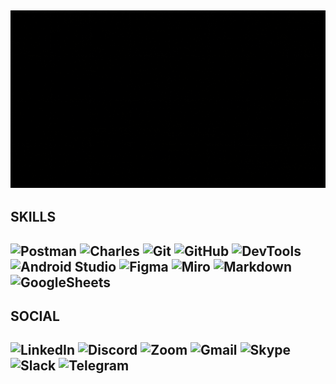 ![welcome](https://github.com/VictoriaK-QA/VictoriaK-QA/blob/main/1.3.gif)
---
SKILLS
---
![Postman](https://img.shields.io/badge/Postman-FF6C37?style=for-the-badge&logo=postman&logoColor=white)
![Charles](https://img.shields.io/badge/CHARLES-d3dade?style=for-the-badge&logo=CHARLES&logoColor=white)
![Git](https://img.shields.io/badge/git-%23F05033.svg?style=for-the-badge&logo=git&logoColor=white)
![GitHub](https://img.shields.io/badge/github-%23121011.svg?style=for-the-badge&logo=github&logoColor=white)
![DevTools](https://img.shields.io/badge/DEVTOOLS-4285F4?style=for-the-badge&logo=DEVTOOLS&logoColor=white)
![Android Studio](https://img.shields.io/badge/Android%20Studio-3DDC84.svg?style=for-the-badge&logo=android-studio&logoColor=white)
![Figma](https://img.shields.io/badge/figma-%23F24E1E.svg?style=for-the-badge&logo=figma&logoColor=white)
![Miro](https://img.shields.io/badge/MIRO-ffba00?style=for-the-badge&logo=MIRO&logoColor=white)
![Markdown](https://img.shields.io/badge/markdown-%23000000.svg?style=for-the-badge&logo=markdown&logoColor=white)
![GoogleSheets](https://img.shields.io/badge/GoogleSheets-188038?style=for-the-badge&logo=GoogleSheets&logoColor=white)
---
SOCIAL
---
![LinkedIn](https://img.shields.io/badge/linkedin-%230077B5.svg?style=for-the-badge&logo=linkedin&logoColor=white)
![Discord](https://img.shields.io/badge/Discord-%235865F2.svg?style=for-the-badge&logo=discord&logoColor=white)
![Zoom](https://img.shields.io/badge/Zoom-2D8CFF?style=for-the-badge&logo=zoom&logoColor=white)
![Gmail](https://img.shields.io/badge/Gmail-D14836?style=for-the-badge&logo=gmail&logoColor=white)
![Skype](https://img.shields.io/badge/Skype-%2300AFF0.svg?style=for-the-badge&logo=Skype&logoColor=white)
![Slack](https://img.shields.io/badge/Slack-4A154B?style=for-the-badge&logo=slack&logoColor=white)
![Telegram](https://img.shields.io/badge/Telegram-2CA5E0?style=for-the-badge&logo=telegram&logoColor=white)
---
